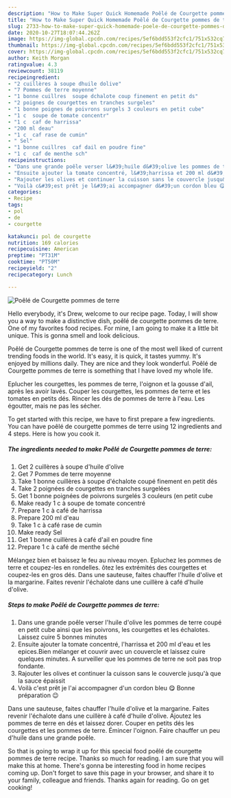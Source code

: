 ```yaml
---
description: "How to Make Super Quick Homemade Poêlé de Courgette pommes de terre"
title: "How to Make Super Quick Homemade Poêlé de Courgette pommes de terre"
slug: 2733-how-to-make-super-quick-homemade-poele-de-courgette-pommes-de-terre
date: 2020-10-27T18:07:44.262Z
image: https://img-global.cpcdn.com/recipes/5ef6bdd553f2cfc1/751x532cq70/poele-de-courgette-pommes-de-terre-photo-principale-de-la-recette.jpg
thumbnail: https://img-global.cpcdn.com/recipes/5ef6bdd553f2cfc1/751x532cq70/poele-de-courgette-pommes-de-terre-photo-principale-de-la-recette.jpg
cover: https://img-global.cpcdn.com/recipes/5ef6bdd553f2cfc1/751x532cq70/poele-de-courgette-pommes-de-terre-photo-principale-de-la-recette.jpg
author: Keith Morgan
ratingvalue: 4.3
reviewcount: 38119
recipeingredient:
- "2 cuillères à soupe dhuile dolive"
- "7 Pommes de terre moyenne"
- "1 bonne cuillres  soupe dchalote coup finement en petit ds"
- "2 poignes de courgettes en tranches surgeles"
- "1 bonne poignes de poivrons surgels 3 couleurs en petit cube"
- "1 c  soupe de tomate concentr"
- "1 c  caf de harrissa"
- "200 ml deau"
- "1 c  caf rase de cumin"
- " Sel"
- "1 bonne cuillres  caf dail en poudre fine"
- "1 c  caf de menthe sch"
recipeinstructions:
- "Dans une grande poêle verser l&#39;huile d&#39;olive les pommes de terre coupé en petit cube ainsi que les poivrons, les courgettes et les échalotes. Laissez cuire 5 bonnes minutes"
- "Ensuite ajouter la tomate concentré, l&#39;harrissa et 200 ml d&#39;eau et les epices.Bien mélanger et couvrir avec un couvercle et laissez cuire quelques minutes. A surveiller que les pommes de terre ne soit pas trop fondante."
- "Rajouter les olives et continuer la cuisson sans le couvercle jusqu&#39;à que la sauce épaissit"
- "Voilà c&#39;est prêt je l&#39;ai accompagner d&#39;un cordon bleu 😋 Bonne préparation 😉"
categories:
- Recipe
tags:
- pol
- de
- courgette

katakunci: pol de courgette 
nutrition: 169 calories
recipecuisine: American
preptime: "PT31M"
cooktime: "PT50M"
recipeyield: "2"
recipecategory: Lunch

---
```



![Poêlé de Courgette pommes de terre](https://img-global.cpcdn.com/recipes/5ef6bdd553f2cfc1/751x532cq70/poele-de-courgette-pommes-de-terre-photo-principale-de-la-recette.jpg)

Hello everybody, it's Drew, welcome to our recipe page. Today, I will show you a way to make a distinctive dish, poêlé de courgette pommes de terre. One of my favorites food recipes. For mine, I am going to make it a little bit unique. This is gonna smell and look delicious.

Poêlé de Courgette pommes de terre is one of the most well liked of current trending foods in the world. It's easy, it is quick, it tastes yummy. It's enjoyed by millions daily. They are nice and they look wonderful. Poêlé de Courgette pommes de terre is something that I have loved my whole life.

Eplucher les courgettes, les pommes de terre, l&#39;oignon et la gousse d&#39;ail, après les avoir lavés. Couper les courgettes, les pommes de terre et les tomates en petits dés. Rincer les dés de pommes de terre à l&#39;eau. Les égoutter, mais ne pas les sécher.


To get started with this recipe, we have to first prepare a few ingredients. You can have poêlé de courgette pommes de terre using 12 ingredients and 4 steps. Here is how you cook it.

<!--inarticleads1-->

##### The ingredients needed to make Poêlé de Courgette pommes de terre:

1. Get 2 cuillères à soupe d&#39;huile d&#39;olive
1. Get 7 Pommes de terre moyenne
1. Take 1 bonne cuillères à soupe d&#39;échalote coupé finement en petit dés
1. Take 2 poignées de courgettes en tranches surgelées
1. Get 1 bonne poignées de poivrons surgelés 3 couleurs (en petit cube
1. Make ready 1 c à soupe de tomate concentré
1. Prepare 1 c à café de harrissa
1. Prepare 200 ml d&#39;eau
1. Take 1 c à café rase de cumin
1. Make ready  Sel
1. Get 1 bonne cuillères à café d&#39;ail en poudre fine
1. Prepare 1 c à café de menthe séché


Mélangez bien et baissez le feu au niveau moyen. Epluchez les pommes de terre et coupez-les en rondelles. ôtez les extrémités des courgettes et coupez-les en gros dés. Dans une sauteuse, faites chauffer l&#39;huile d&#39;olive et la margarine. Faites revenir l&#39;échalote dans une cuillère à café d&#39;huile d&#39;olive. 

<!--inarticleads2-->

##### Steps to make Poêlé de Courgette pommes de terre:

1. Dans une grande poêle verser l&#39;huile d&#39;olive les pommes de terre coupé en petit cube ainsi que les poivrons, les courgettes et les échalotes. Laissez cuire 5 bonnes minutes
1. Ensuite ajouter la tomate concentré, l&#39;harrissa et 200 ml d&#39;eau et les epices.Bien mélanger et couvrir avec un couvercle et laissez cuire quelques minutes. A surveiller que les pommes de terre ne soit pas trop fondante.
1. Rajouter les olives et continuer la cuisson sans le couvercle jusqu&#39;à que la sauce épaissit
1. Voilà c&#39;est prêt je l&#39;ai accompagner d&#39;un cordon bleu 😋 Bonne préparation 😉


Dans une sauteuse, faites chauffer l&#39;huile d&#39;olive et la margarine. Faites revenir l&#39;échalote dans une cuillère à café d&#39;huile d&#39;olive. Ajoutez les pommes de terre en dés et laissez dorer. Couper en petits dés les courgettes et les pommes de terre. Émincer l&#39;oignon. Faire chauffer un peu d&#39;huile dans une grande poêle. 

So that is going to wrap it up for this special food poêlé de courgette pommes de terre recipe. Thanks so much for reading. I am sure that you will make this at home. There's gonna be interesting food in home recipes coming up. Don't forget to save this page in your browser, and share it to your family, colleague and friends. Thanks again for reading. Go on get cooking!
